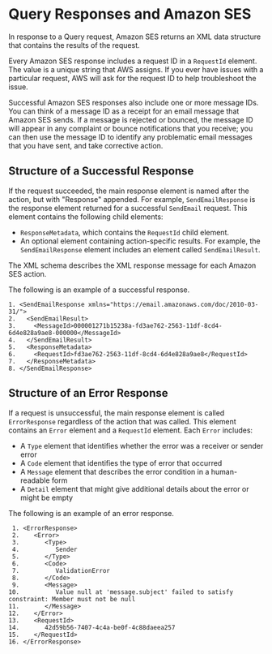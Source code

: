 # Query Responses and Amazon SES<a name="query-interface-responses"></a>

 In response to a Query request, Amazon SES returns an XML data structure that contains the results of the request\.

Every Amazon SES response includes a request ID in a `RequestId` element\. The value is a unique string that AWS assigns\. If you ever have issues with a particular request, AWS will ask for the request ID to help troubleshoot the issue\.

Successful Amazon SES responses also include one or more message IDs\. You can think of a message ID as a receipt for an email message that Amazon SES sends\. If a message is rejected or bounced, the message ID will appear in any complaint or bounce notifications that you receive; you can then use the message ID to identify any problematic email messages that you have sent, and take corrective action\.

## Structure of a Successful Response<a name="query-interface-response-structure"></a>

If the request succeeded, the main response element is named after the action, but with "Response" appended\. For example, `SendEmailResponse` is the response element returned for a successful `SendEmail` request\. This element contains the following child elements:
+ `ResponseMetadata`, which contains the `RequestId` child element\.
+ An optional element containing action\-specific results\. For example, the `SendEmailResponse` element includes an element called `SendEmailResult`\.

The XML schema describes the XML response message for each Amazon SES action\.

The following is an example of a successful response\.

```
1. <SendEmailResponse xmlns="https://email.amazonaws.com/doc/2010-03-31/">
2.   <SendEmailResult>
3.     <MessageId>000001271b15238a-fd3ae762-2563-11df-8cd4-6d4e828a9ae8-000000</MessageId>
4.   </SendEmailResult>
5.   <ResponseMetadata>
6.     <RequestId>fd3ae762-2563-11df-8cd4-6d4e828a9ae8</RequestId>
7.   </ResponseMetadata>
8. </SendEmailResponse>
```

## Structure of an Error Response<a name="w3ab1c25c13c13c13"></a>

If a request is unsuccessful, the main response element is called `ErrorResponse` regardless of the action that was called\. This element contains an `Error` element and a `RequestId` element\. Each `Error` includes:
+ A `Type` element that identifies whether the error was a receiver or sender error
+ A `Code` element that identifies the type of error that occurred
+ A `Message` element that describes the error condition in a human\-readable form
+ A `Detail` element that might give additional details about the error or might be empty

The following is an example of an error response\.

```
 1. <ErrorResponse>
 2.    <Error>
 3.       <Type>
 4.          Sender
 5.       </Type>
 6.       <Code>
 7.          ValidationError
 8.       </Code>
 9.       <Message>
10.          Value null at 'message.subject' failed to satisfy constraint: Member must not be null
11.       </Message>
12.    </Error>
13.    <RequestId>
14.       42d59b56-7407-4c4a-be0f-4c88daeea257
15.    </RequestId>
16. </ErrorResponse>
```